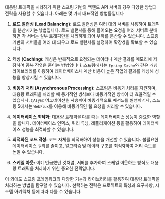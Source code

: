대용량 트래픽을 처리하기 위한 스프링 기반의 백엔드 API 서버의 경우 다양한 방법과 전략을 사용할 수 있습니다. 아래는 몇 가지 대표적인 방법들입니다:

1. **로드 밸런싱 (Load Balancing):** 로드 밸런싱은 여러 대의 서버를 사용하여 트래픽을 분산시키는 방법입니다. 로드 밸런서를 통해 들어오는 요청을 여러 서버로 분배하면 각 서버는 일부 트래픽만을 처리하게 되어 부하를 분산할 수 있습니다. 스프링 기반의 서버들을 여러 대 띄우고 로드 밸런서를 설정하여 확장성을 확보할 수 있습니다.

2. **캐싱 (Caching):** 캐싱은 반복적으로 요청되는 데이터나 계산 결과를 메모리에 저장하여 중복 작업을 줄이는 방법입니다. 스프링에서는 `Spring Cache`와 같은 캐싱 라이브러리를 이용하여 데이터베이스나 계산 비용이 높은 작업의 결과를 캐싱해 성능을 향상시킬 수 있습니다.

3. **비동기 처리 (Asynchronous Processing):** 스프링은 비동기 처리를 지원하며, 대용량 트래픽을 처리할 때 동기적인 방식보다 비동기적인 방식이 더 효율적일 수 있습니다. `@Async` 어노테이션을 사용하여 비동기적으로 메서드를 실행하거나, 스프링 5에서는 `WebFlux`를 이용해 비동기적인 웹 요청을 처리할 수 있습니다.

4. **데이터베이스 최적화:** 대용량 트래픽을 다룰 때는 데이터베이스 성능이 중요한 역할을 합니다. 데이터베이스 인덱스, 쿼리 튜닝, 레플리케이션 등을 활용하여 데이터베이스 성능을 최적화할 수 있습니다.

5. **최적화된 코드 작성:** 코드 자체를 최적화하여 성능을 개선할 수 있습니다. 불필요한 데이터베이스 쿼리를 줄이고, 알고리즘 및 데이터 구조를 최적화하여 처리 속도를 높일 수 있습니다.

6. **스케일 아웃:** 이미 언급했던 것처럼, 서버를 추가하여 스케일 아웃하는 방식도 대용량 트래픽을 처리하기 위한 중요한 전략입니다.

이 외에도 스프링 프레임워크의 다양한 기능과 라이브러리를 활용하여 대용량 트래픽을 처리하는 방법을 탐구할 수 있습니다. 선택하는 전략은 프로젝트의 특성과 요구사항, 시스템 아키텍처 등에 따라 다를 수 있습니다.
